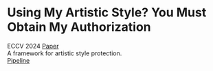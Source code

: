 # Using My Artistic Style? You Must Obtain My Authorization
ECCV 2024 [Paper](https://link.springer.com/chapter/10.1007/978-3-031-73016-0_18)  
A framework for artistic style protection.  
[Pipeline](figures/framework.png)

